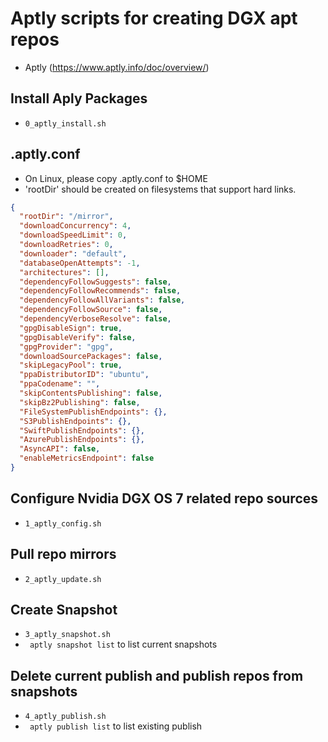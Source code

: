 # Aptly scripts for creating DGX apt repos
* Aptly (https://www.aptly.info/doc/overview/)

## Install Aply Packages
* ```0_aptly_install.sh```

## .aptly.conf
* On Linux, please copy .aptly.conf to $HOME  
* 'rootDir' should be created on filesystems that support hard links.
``` json
{
  "rootDir": "/mirror",
  "downloadConcurrency": 4,
  "downloadSpeedLimit": 0,
  "downloadRetries": 0,
  "downloader": "default",
  "databaseOpenAttempts": -1,
  "architectures": [],
  "dependencyFollowSuggests": false,
  "dependencyFollowRecommends": false,
  "dependencyFollowAllVariants": false,
  "dependencyFollowSource": false,
  "dependencyVerboseResolve": false,
  "gpgDisableSign": true,
  "gpgDisableVerify": false,
  "gpgProvider": "gpg",
  "downloadSourcePackages": false,
  "skipLegacyPool": true,
  "ppaDistributorID": "ubuntu",
  "ppaCodename": "",
  "skipContentsPublishing": false,
  "skipBz2Publishing": false,
  "FileSystemPublishEndpoints": {},
  "S3PublishEndpoints": {},
  "SwiftPublishEndpoints": {},
  "AzurePublishEndpoints": {},
  "AsyncAPI": false,
  "enableMetricsEndpoint": false
}
```
## Configure Nvidia DGX OS 7 related repo sources
* ```1_aptly_config.sh```

## Pull repo mirrors 
* ```2_aptly_update.sh``` 

## Create Snapshot
* ```3_aptly_snapshot.sh```
* ``` aptly snapshot list``` to list current snapshots

## Delete current publish and publish repos from snapshots
* ```4_aptly_publish.sh```
* ``` aptly publish list``` to list existing publish
